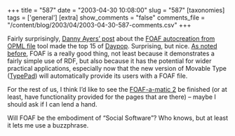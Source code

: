 +++
title = "587"
date = "2003-04-30 10:08:00"
slug = "587"
[taxonomies]
tags = ['general']
[extra]
show_comments = "false"
comments_file = "/content/blog/2003/04/2003-04-30-587-comments.csv"
+++

Fairly surprisingly, [Danny Ayers’ post](http://dannyayers.com/archives/001223.html) about the [FOAF autocreation from OPML file](http://www.tecknik.net/autofoaf/) tool made the top 15 of [Daypop](http://www.daypop.com/top). Surprising, but nice. [As noted before](http://pipthepixie.tripod.com/blog/archive/2003_04_01_blog.html#91840939), FOAF is a really good thing, not least because it demonstrates a fairly simple use of RDF, but also because it has the potential for wider practical applications, especially now that the new version of Movable Type ([TypePad](http://www.typepad.com/)) will automatically provide its users with a FOAF file.

For the rest of us, I think I’d like to see the [FOAF-a-matic 2](http://www.ldodds.com/wordtin/Wiki.jsp?page=FOAFaMaticMark2) be finished (or at least, have functionality provided for the pages that are there) – maybe I should ask if I can lend a hand.

Will FOAF be the embodiment of “Social Software”? Who knows, but at least it lets me use a buzzphrase.
